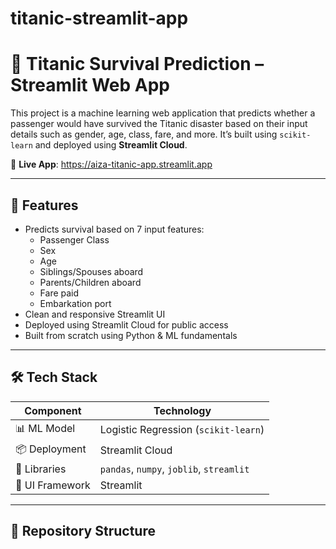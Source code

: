 # titanic-streamlit-app
# 🚢 Titanic Survival Prediction – Streamlit Web App

This project is a machine learning web application that predicts whether a passenger would have survived the Titanic disaster based on their input details such as gender, age, class, fare, and more. It’s built using `scikit-learn` and deployed using **Streamlit Cloud**.

🔗 **Live App**: https://aiza-titanic-app.streamlit.app

---

## 📌 Features

- Predicts survival based on 7 input features:
  - Passenger Class
  - Sex
  - Age
  - Siblings/Spouses aboard
  - Parents/Children aboard
  - Fare paid
  - Embarkation port
- Clean and responsive Streamlit UI
- Deployed using Streamlit Cloud for public access
- Built from scratch using Python & ML fundamentals

---

## 🛠️ Tech Stack

| Component      | Technology              |
|----------------|--------------------------|
| 📊 ML Model     | Logistic Regression (`scikit-learn`) |
| 📦 Deployment   | Streamlit Cloud          |
| 🧠 Libraries    | `pandas`, `numpy`, `joblib`, `streamlit` |
| 🎨 UI Framework | Streamlit                |

---

## 📁 Repository Structure

